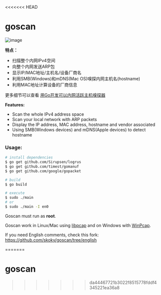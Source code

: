 <<<<<<< HEAD
# goscan

![image](https://user-images.githubusercontent.com/1621058/32154543-63c4e560-bcff-11e7-8a92-5281e18f221e.png)

**特点：**
 * 扫描整个内网IPv4空间
 * 向整个内网发送ARP包
 * 显示IP/MAC地址/主机名/设备厂商名
 * 利用SMB(Windows)和mDNS(Mac OS)嗅探内网主机名(hostname)
 * 利用MAC地址计算设备的厂商信息
 
 更多细节可以查看 [用Go开发可以内网活跃主机嗅探器](https://github.com/timest/goscan/issues/1)
 
**Features:**
 * Scan the whole IPv4 address space
 * Scan your local network with ARP packets
 * Display the IP address, MAC address, hostname and vendor associated
 * Using SMB(Windows devices) and mDNS(Apple devices) to detect hostname
 
 
### Usage: ###

```sh
# install dependencies
$ go get github.com/Sirupsen/logrus
$ go get github.com/timest/gomanuf
$ go get github.com/google/gopacket

# build
$ go build

# execute
$ sudo ./main  
# or
$ sudo ./main -I en0
```

Goscan must run as **root**.

Goscan work in Linux/Mac using [libpcap](http://www.tcpdump.org/) and on Windows with [WinPcap](https://www.winpcap.org/install/). 

If you need English comments, check this fork: https://github.com/skoky/goscan/tree/english 

=======
# goscan
>>>>>>> da44467721b3022f8515778fddf4345221ea36a8
